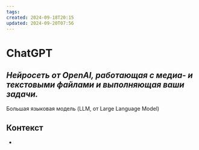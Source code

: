 ```yaml
---
tags: 
created: 2024-09-18T20:15
updated: 2024-09-20T07:56
---
```

# ChatGPT

## ***Нейросеть от OpenAI, работающая с медиа- и текстовыми файлами и выполняющая ваши задачи.***

Большая языковая модель (LLM, от Large Language Model)

## Контекст
- 

